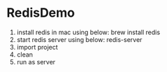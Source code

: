 # RedisDemo
1. install redis in mac using below:
brew install redis
2. start redis server using below:
redis-server
3. import project
4. clean
5. run as server
